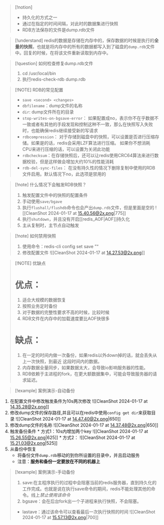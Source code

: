 
> [!notion] 
> * 持久化的方式之一
> * 通过在指定的时间间隔，对此时的数据集进行快照
> * RDB方法保存的文件是dump.rdb文件



> [!understand] 
> redis的数据是存储在内存中的，保存数据的时候是执行的**全量的快照**，也就是将内存中的所有的数据都写入到了磁盘的`dump.rdb`文件中。回复的时候，在将该文件重新读取到内存中。




> [!question] 如何检查修复dump.rdb文件
> 1. cd /usr/local/bin
> 2. 执行redis-check-rdb dump.rdb


> [!NOTE] RDB的常见配置
>* `save <second> <changes>`  
>*  `dbfilename`：dump文件的名称
>*  `dir`: dump文件所在的目录
>* `stop-writes-on-bgsave-error`： 如果配置成no，表示你不在乎数据不一致或者有其他的手段发现和控制这种不一致，那么在快照写入失败时，也能确保redis继续接受新的写请求
>* `rdbcompression`： 对于存储到磁盘中的快照，可以设置是否进行压缩存储。如果是的话，redis会采用LZF算法进行压缩。  如果你不想消耗CPU来进行压缩的话，可以设置为关闭此功能
>* `rdbchecksum`：在存储快照后，还可以让redis使用CRC64算法来进行数据校验，但是这样做会增加大约10%的性能消耗
>* `rdb-del-sync-files`： 在没有持久性的情况下删除复制中使用的RDB文件启用。默认情况下no，此选项是禁用的



> [!note]  什么情况下会触发RDB快照？
> 1. 触发配置文件中的快照的配置条件
> 2. 手动使用`save/bgave`
> 3. 执行`flushall/flushdb`命令也会产出`dump.rdb`文件，但是里面是空的
> 	![[CleanShot 2024-01-17 at 15.40.56@2x.png|775]]
> 4. 执行`shutdown`，并且没有开启[[redis_AOF|AOF]]持久化
> 5. 主从复制时，主节点自动触发




> [!note] 如何禁用快照
> 1. 使用命令：redis-cli config set save ”“
> 2. 修改配置文件
> 	![[CleanShot 2024-01-17 at 14.27.53@2x.png]]


> [!NOTE] 优缺点
> # 优点：
> 1. 适合大规模的数据恢复
> 2. 按照业务定时备份
> 3. 对于数据的完整性要求不高的时候，比较时候
> 4. RDB文件在内存中的加载速度要比AOF快很多
> # 缺点：
> 1. 在一定的时间内做一次备份，如果redis以外down掉的话，就会丢失从上一次快照，到最近 这段时间内的数据。
> 2. 内存数据全量同步，如果数据太大，会导致io影响服务器的性能。
> 3. RDB依赖于主进程的fork，在更大额数据集中，可能会导致服务器的请求延迟。


> [!example] 案例演示-自动备份

 1. 在配置文件中修改触发条件为10s两次修改
	![[CleanShot 2024-01-17 at 14.35.28@2x.png]]
2. 修改dump文件的保存路径,并且可以在redis中使用`config get dir`来获取目录
 	![[CleanShot 2024-01-17 at 14.47.40@2x.png|650]]
 3. 修改dump文件的名称
 	![[CleanShot 2024-01-17 at 14.37.48@2x.png|650]]
 4. 触发备份条件
		 * 方式1：10s内增加两个key
 		![[CleanShot 2024-01-17 at 15.26.55@2x.png|625]]
		 * 方式2： 
	 	![[CleanShot 2024-01-17 at 15.21.03@2x.png|525]]
 5. 从备份中恢复
	 * 将备份文件`dump.rdb`移动的到你所设置的目录中，并且启动服务
	 * 注意：**服务和备份一定要放在不同的机器上**



> [!example] 案例演示-手动备份
> 1. save:在主程序执行的过程中会阻塞当前的redis服务器，直到持久化的工作完成。也就是说在执行save命令的期间，redis不能处理其他的命令。线上*禁止使用该命令*
> 2. bgsave：会在后台fork出一个子进程来执行快照，不会阻塞。
> 	* lastave：通过该命令可以查看最后一次执行快照的时间
> 	![[CleanShot 2024-01-17 at 15.57.13@2x.png|700]]
